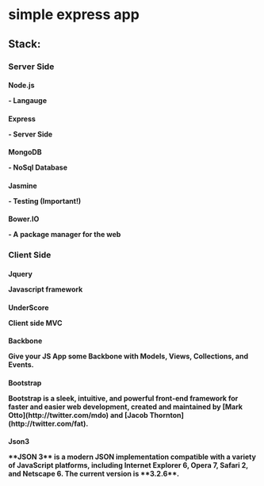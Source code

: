 # simple express app

## Stack:

### Server Side
<h4>Node.js 		 <p>- Langauge</p></h4>
<h4>Express		 <p>- Server Side</p></h4>
<h4>MongoDB		 <p>- NoSql Database</p></h4>
<h4>Jasmine		 <p>- Testing (Important!)</p></h4>
<h4>Bower.IO 		 <p>- A package manager for the web</p></h4>


### Client Side
<h4>Jquery 		 <p>Javascript framework</p></h4>	
<h4>UnderScore	 <p>Client side MVC</p></h4>
<h4>Backbone  	 <p>Give your JS App some Backbone with Models, Views, Collections, and Events.</p></h4>
<h4>Bootstrap 	 <p>Bootstrap is a sleek, intuitive, and powerful front-end framework for faster and easier web development, created and maintained by [Mark Otto](http://twitter.com/mdo) and [Jacob Thornton](http://twitter.com/fat).
</p></h4>
<h4>Json3 <p>**JSON 3** is a modern JSON implementation compatible with a variety of JavaScript platforms, including Internet Explorer 6, Opera 7, Safari 2, and Netscape 6. The current version is **3.2.6**.
</p></h4>
